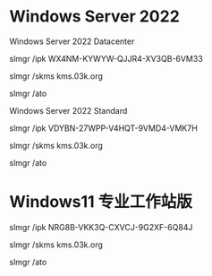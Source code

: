 # Windows Server 2022

Windows Server 2022 Datacenter

slmgr /ipk WX4NM-KYWYW-QJJR4-XV3QB-6VM33

slmgr /skms kms.03k.org

slmgr /ato


Windows Server 2022 Standard

slmgr /ipk VDYBN-27WPP-V4HQT-9VMD4-VMK7H

slmgr /skms kms.03k.org

slmgr /ato

# Windows11 专业工作站版

slmgr /ipk NRG8B-VKK3Q-CXVCJ-9G2XF-6Q84J

slmgr /skms kms.03k.org

slmgr /ato
